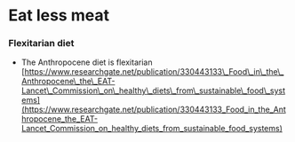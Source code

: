 # Eat less meat

### Flexitarian diet

* The Anthropocene diet is flexitarian [https://www.researchgate.net/publication/330443133\_Food\_in\_the\_Anthropocene\_the\_EAT-Lancet\_Commission\_on\_healthy\_diets\_from\_sustainable\_food\_systems](https://www.researchgate.net/publication/330443133_Food_in_the_Anthropocene_the_EAT-Lancet_Commission_on_healthy_diets_from_sustainable_food_systems)

